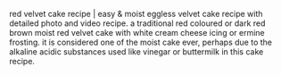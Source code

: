 red velvet cake recipe | easy & moist eggless velvet cake recipe with detailed photo and video recipe. a traditional red coloured or dark red brown moist red velvet cake with white cream cheese icing or ermine frosting. it is considered one of the moist cake ever, perhaps due to the alkaline acidic substances used like vinegar or buttermilk in this cake recipe.